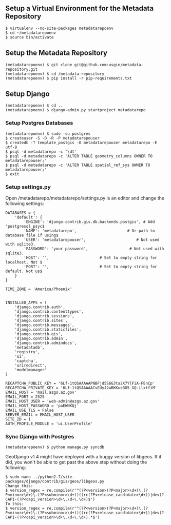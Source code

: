 ## Setup a Virtual Environment for the Metadata Repository

    $ virtualenv --no-site-packages metadatarepoenv
    $ cd ~/metadatarepoenv
    $ source bin/activate

## Setup the Metadata Repository

    (metadatarepoenv) $ git clone git@github.com:usgin/metadata-repository.git
    (metadatarepoenv) $ cd /metadata-repository
    (metadatarepoenv) $ pip install -r pip-requirements.txt

## Setup Django

    (metadatarepoenv) $ cd ..
    (metadatarepoenv) $ django-admin.py startproject metadatarepo

### Setup Postgres Databases

    (metadatarepoenv) $ sudo -su postgres
    $ createuser -S -D -R -P metadatarepouser
    $ createdb -T template_postgis -O metadatarepouser metadatarepo -E utf-8
    $ psql -d metadatarepo -c '\dt'
    $ psql -d metadatarepo -c 'ALTER TABLE geometry_columns OWNER TO metadatarepouser;'
    $ psql -d metadatarepo -c 'ALTER TABLE spatial_ref_sys OWNER TO metadatarepouser;'
    $ exit

### Setup settings.py

Open /metadatarepo/metadatarepo/settings.py is an editor and change the following settings:


    DATABASES = {
        'default': {
            'ENGINE': 'django.contrib.gis.db.backends.postgis', # Add 'postgresql_psyc$
            'NAME': 'metadatarepo',                      # Or path to database file if using$
            'USER': 'metadatarepouser',                      # Not used with sqlite3.
            'PASSWORD': 'your password',                  # Not used with sqlite3.
            'HOST': '',                      # Set to empty string for localhost. Not $
            'PORT': '',                      # Set to empty string for default. Not us$
        }
    }

    TIME_ZONE = 'America/Phoenix'


    INSTALLED_APPS = (
        'django.contrib.auth',
        'django.contrib.contenttypes',
        'django.contrib.sessions',
        'django.contrib.sites',
        'django.contrib.messages',
        'django.contrib.staticfiles',
        'django.contrib.gis',
        'django.contrib.admin',
        'django.contrib.admindocs',
        'metadatadb',
        'registry',
        'ui',
        'captcha',
        'uriredirect',
        'modelmanager'
    )

    RECAPTCHA_PUBLIC_KEY = '6Lf-1tQSAAAAAPNBFjd5S6GJta2X7YlFiA-FEnCp'
    RECAPTCHA_PRIVATE_KEY = '6Lf-1tQSAAAAACvEUyJ2wBKKueBO5_GQ-ilxtfiM'
    EMAIL_HOST = 'mail.azgs.az.gov'
    EMAIL_PORT = 2525
    EMAIL_HOST_USER = 'web-admin@azgs.az.gov'
    EMAIL_HOST_PASSWORD = 'paEWNKQj'
    EMAIL_USE_TLS = False
    SERVER_EMAIL = EMAIL_HOST_USER
    SITE_ID = 1
    AUTH_PROFILE_MODULE = 'ui.UserProfile'

### Sync Django with Postgres

    (metadatarepoenv) $ python manage.py syncdb

GeoDjango v1.4 might have deployed with a buggy version of libgeos.  If it did, you won't be able to get past the above step without doing the following:

    $ sudo nano ../python2.7/site-packages/django/contrib/gis/geos/libgeos.py
    Change this:
    $ version_regex = re.compile(r'^(?P<version>(?P<major>\d+)\.(?P<minor>\d+)\.(?P<subminor>\d+))((rc(?P<release_candidate>\d+))|dev)?-CAPI-(?P<capi_version>\d+\.\d+\.\d+)$')
    To this:
    $ version_regex = re.compile(r'^(?P<version>(?P<major>\d+)\.(?P<minor>\d+)\.(?P<subminor>\d+))((rc(?P<release_candidate>\d+))|dev)?-CAPI-(?P<capi_version>\d+\.\d+\.\d+).*$')

